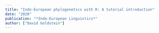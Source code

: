 ```yaml
---
title: "Indo-European phylogenetics with R: A tutorial introduction"
date: "2020"
publication: "*Indo-European Linguistics*"
author: ["David Goldstein"]
---
```

